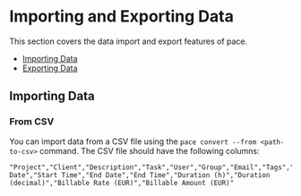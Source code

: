 <!-- TODO! This is not the current state -->

# Importing and Exporting Data

This section covers the data import and export features of pace.

- [Importing Data](#importing-data)
- [Exporting Data](#exporting-data)

## Importing Data

### From CSV

You can import data from a CSV file using the
`pace convert --from <path-to-csv>` command. The CSV file should have the
following columns:

<!-- TAKEN FROM BYRON, CHECK WHAT IS PLAUSIBLE FOR GENERAL USE CASES -->

```csv
"Project","Client","Description","Task","User","Group","Email","Tags","Billable","Start Date","Start Time","End Date","End Time","Duration (h)","Duration (decimal)","Billable Rate (EUR)","Billable Amount (EUR)"
```
